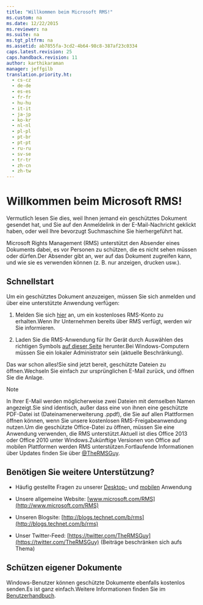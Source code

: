 ```yaml
---
title: "Willkommen beim Microsoft RMS!"
ms.custom: na
ms.date: 12/22/2015
ms.reviewer: na
ms.suite: na
ms.tgt_pltfrm: na
ms.assetid: ab7855fa-3cd2-4b64-98c8-387af23c0334
caps.latest.revision: 25
caps.handback.revision: 11
author: karthikaraman
manager: jeffgilb
translation.priority.ht: 
  - cs-cz
  - de-de
  - es-es
  - fr-fr
  - hu-hu
  - it-it
  - ja-jp
  - ko-kr
  - nl-nl
  - pl-pl
  - pt-br
  - pt-pt
  - ru-ru
  - sv-se
  - tr-tr
  - zh-cn
  - zh-tw
---
```

# Willkommen beim Microsoft RMS!
Vermutlich lesen Sie dies, weil Ihnen jemand ein geschütztes Dokument gesendet hat, und Sie auf den Anmeldelink in der E-Mail-Nachricht geklickt haben, oder weil Ihre bevorzugt Suchmaschine Sie hierhergeführt hat.

Microsoft Rights Management (RMS) unterstützt den Absender eines Dokuments dabei, es vor Personen zu schützen, die es nicht sehen müssen oder dürfen.Der Absender gibt an, wer auf das Dokument zugreifen kann, und wie sie es verwenden können (z. B. nur anzeigen, drucken usw.).

## Schnellstart
Um ein geschütztes Dokument anzuzeigen, müssen Sie sich anmelden und über eine unterstützte Anwendung verfügen:

1.  Melden Sie sich [hier](https://portal.aadrm.com/) an, um ein kostenloses RMS-Konto zu erhalten.Wenn Ihr Unternehmen bereits über RMS verfügt, werden wir Sie informieren.

2.  Laden Sie die RMS-Anwendung für Ihr Gerät durch Auswählen des richtigen Symbols [auf dieser Seite](http://portal.aadrm.com/home/download) herunter.Bei Windows-Computern müssen Sie ein lokaler Administrator sein (aktuelle Beschränkung).

Das war schon alles!Sie sind jetzt bereit, geschützte Dateien zu öffnen.Wechseln Sie einfach zur ursprünglichen E-Mail zurück, und öffnen Sie die Anlage.

> [!NOTE]
> In Ihrer E-Mail werden möglicherweise zwei Dateien mit demselben Namen angezeigt.Sie sind identisch, außer dass eine von ihnen eine geschützte PDF-Datei ist (Dateinamenerweiterung .ppdf), die Sie auf allen Plattformen öffnen können, wenn Sie unsere kostenlosen RMS-Freigabeanwendung nutzen.Um die geschützte Office-Datei zu öffnen, müssen Sie eine Anwendung verwenden, die RMS unterstützt.Aktuell ist dies Office 2013 oder Office 2010 unter Windows.Zukünftige Versionen von Office auf mobilen Plattformen werden RMS unterstützen.Fortlaufende Informationen über Updates finden Sie über [@TheRMSGuy](https://twitter.com/TheRMSGuy).

## Benötigen Sie weitere Unterstützung?

-   Häufig gestellte Fragen zu unserer [Desktop-](http://technet.microsoft.com/dn467883) und [mobilen](http://technet.microsoft.com/dn451248) Anwendung

-   Unsere allgemeine Website: [www.microsoft.com/RMS](http://www.microsoft.com/RMS)

-   Unseren Blogsite: [http://blogs.technet.com/b/rms](http://blogs.technet.com/b/rms)

-   Unser Twitter-Feed: [https://twitter.com/TheRMSGuy](https://twitter.com/TheRMSGuy) (Beiträge beschränken sich aufs Thema)

## Schützen eigener Dokumente
Windows-Benutzer können geschützte Dokumente ebenfalls kostenlos senden.Es ist ganz einfach.Weitere Informationen finden Sie im [Benutzerhandbuch](http://technet.microsoft.com/library/dn574735%28v=ws.10%29.aspx).

